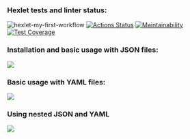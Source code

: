 ### Hexlet tests and linter status:
![hexlet-my-first-workflow](https://github.com/shortykevich/python-project-50/actions/workflows/user_check.yml/badge.svg)
[![Actions Status](https://github.com/shortykevich/python-project-50/actions/workflows/hexlet-check.yml/badge.svg)](https://github.com/shortykevich/python-project-50/actions)
[![Maintainability](https://api.codeclimate.com/v1/badges/4f5a103282e38804c5ae/maintainability)](https://codeclimate.com/github/shortykevich/python-project-50/maintainability)
[![Test Coverage](https://api.codeclimate.com/v1/badges/4f5a103282e38804c5ae/test_coverage)](https://codeclimate.com/github/shortykevich/python-project-50/test_coverage)

<h3>Installation and basic usage with JSON files:</h3>
<a href="https://asciinema.org/a/e8QGoqTDKXnKXgat7z8iVel5s" target="_blank"><img src="https://asciinema.org/a/e8QGoqTDKXnKXgat7z8iVel5s.svg" /></a>
<h3>Basic usage with YAML files:</h3>
<a href="https://asciinema.org/a/aKGw6OTVmMH7PycsHTKkn8YBo" target="_blank"><img src="https://asciinema.org/a/aKGw6OTVmMH7PycsHTKkn8YBo.svg" /></a>
<h3>Using nested JSON and YAML</h3>
<a href="https://asciinema.org/a/u59fKbFevVGJ741JVpyIjfIjj" target="_blank"><img src="https://asciinema.org/a/u59fKbFevVGJ741JVpyIjfIjj.svg" /></a>